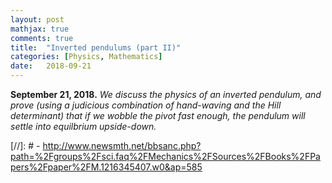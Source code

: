 ```yaml
---
layout: post
mathjax: true
comments: true
title:  "Inverted pendulums (part II)"
categories: [Physics, Mathematics]
date:   2018-09-21
---
```


**September 21, 2018.** *We discuss the physics of an inverted pendulum,
  and prove (using a judicious combination of hand-waving and the Hill
  determinant) that if we wobble the pivot fast enough, the pendulum will settle into equilbrium
  upside-down.*

[//]: # - http://www.newsmth.net/bbsanc.php?path=%2Fgroups%2Fsci.faq%2FMechanics%2FSources%2FBooks%2FPapers%2Fpaper%2FM.1216345407.w0&ap=585
